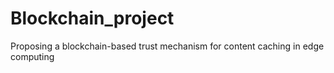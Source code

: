 # Blockchain_project
Proposing a blockchain-based trust mechanism for content caching in edge computing
